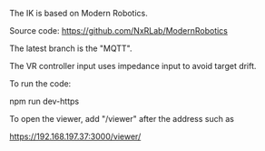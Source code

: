 The IK is based on Modern Robotics. 

Source code: https://github.com/NxRLab/ModernRobotics

The latest branch is the "MQTT".

The VR controller input uses impedance input to avoid target drift. 

To run the code:

npm run dev-https

To open the viewer, add "/viewer" after the address such as

https://192.168.197.37:3000/viewer/
